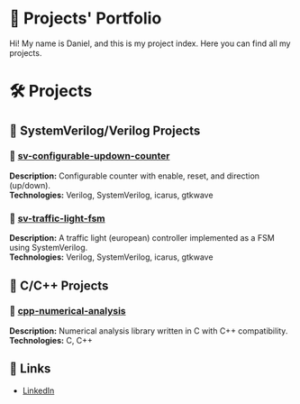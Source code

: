 # 💼 Projects' Portfolio

Hi! My name is Daniel, and this is my project index. Here you can find all my projects.

# 🛠️ Projects


## 📄 SystemVerilog/Verilog Projects

### 🔹 [sv-configurable-updown-counter](https://github.com/iglesias-daniel/sv-configurable-updown-counter)
**Description:** Configurable counter with enable, reset, and direction (up/down).  
**Technologies:** Verilog, SystemVerilog, icarus, gtkwave  


### 🔹 [sv-traffic-light-fsm](https://github.com/iglesias-daniel/sv-traffic-light-fsm)
**Description:** A traffic light (european) controller implemented as a FSM using SystemVerilog.  
**Technologies:** Verilog, SystemVerilog, icarus, gtkwave  


## 📄 C/C++ Projects

### 🔹 [cpp-numerical-analysis](https://github.com/iglesias-daniel/cpp-numerical-analysis)
**Description:** Numerical analysis library written in C with C++ compatibility.  
**Technologies:** C, C++  


## 🧩 Links

- [LinkedIn](https://www.linkedin.com/in/d-iglesias/)
